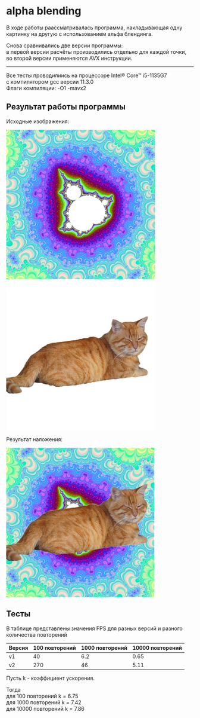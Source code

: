 # alpha blending


В ходе работы раассматривалась программа, накладывающая одну картинку на другую с использованием альфа блендинга.

Снова сравнивались две версии программы:\
в первой версии расчёты производились отдельно для каждой точки,\
во второй версии применяются AVX инструкции.

___________________________________________________________

Все тесты проводилиись на процессоре Intel® Core™ i5-1135G7\
с компилятором gcc версии 11.3.0\
Флаги компиляции: -O1 -mavx2

## Результат работы программы ##

Исходные изображения:

![](./back_resized.bmp)
![](./cat_resized.bmp)

Результат наложения:

![](./result_resized.bmp)

## Тесты ##

В таблице представлены значения FPS для разных версий и разного количества повторений
 
Версия   | 100 повторений | 1000 повторений | 10000 повторений |
---------|----------------|-----------------|------------------|
 v1      | 40             | 6.2             | 0.65             |
 v2      | 270            | 46              | 5.11             |
 
Пусть k - коэффициент ускорения.

Тогда\
для 100 повторений k = 6.75\
для 1000 повторений k = 7.42\
для 10000 повторений k = 7.86